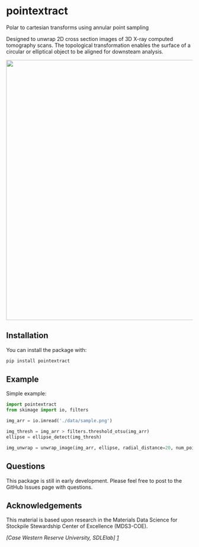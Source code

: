 # pointextract
Polar to cartesian transforms using annular point sampling

Designed to unwrap 2D cross section images of 3D X-ray computed tomography scans.
The topological transformation enables the surface of a circular or elliptical object to be aligned for downsteam analysis.

<img src="./docs/workflow.png" width="700">

## Installation

You can install the package with:
```bash
pip install pointextract
```

## Example

Simple example:
```python
import pointextract
from skimage import io, filters

img_arr = io.imread('./data/sample.png')

img_thresh = img_arr > filters.threshold_otsu(img_arr)
ellipse = ellipse_detect(img_thresh)

img_unwrap = unwrap_image(img_arr, ellipse, radial_distance=20, num_points=800)
```

## Questions
This package is still in early development. Please feel free to post to the GitHub Issues page with questions.

## Acknowledgements
This material is based upon research in the Materials Data Science for Stockpile Stewardship Center of Excellence (MDS3-COE).

<cite> [Case Western Reserve University, SDLElab] [1]</cite>

[1]: http://sdle.case.edu
